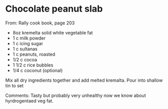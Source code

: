 # Chocolate peanut slab
From: Rally cook book, page 203

* 8oz kremelta solid white vegetable fat
* 1 c milk powder
* 1 c icing sugar
* 1 c sultanas
* 1 c peanuts, roasted
* 1/2 c cocoa
* 1 1/2 c rice bubbles
* 1/4 c coconut (optional)

Mix all dry ingredients together and add melted kremalta.  Pour into shallow tin to set

Comments: Tasty but probably very unhealthy now we know about hyrdrogentaed veg fat.

